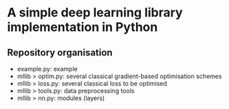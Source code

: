 # A simple deep learning library implementation in Python

## Repository organisation
- example.py: example
- mllib > optim.py: several classical gradient-based optimisation schemes
- mllib > loss.py: several classical loss to be optimised
- mllib > tools.py: data preprocessing tools
- mllib > nn.py: modules (layers)


